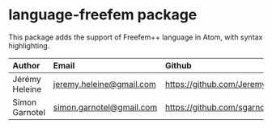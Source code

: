 # language-freefem package

This package adds the support of Freefem++ language in Atom, with syntax highlighting.

| Author | Email | Github | Website |
|:----|:----|:----|:----|
| Jérémy Heleine | [jeremy.heleine@gmail.com](mailto:jeremy.heleine@gmail.com) | https://github.com/JeremyHeleine | http://jeremyheleine.me |
| Simon Garnotel | [simon.garnotel@gmail.com](mailto:simon.garnotel@gmail.com) | https://github.com/sgarnotel     |                         |
